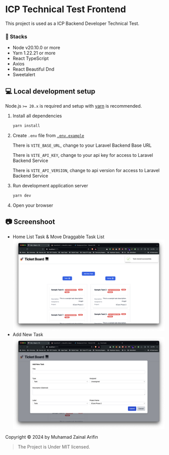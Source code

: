 # ICP Technical Test Frontend

This project is used as a ICP Backend Developer Technical Test.

### 🚀 Stacks

- Node v20.10.0 or more
- Yarn 1.22.21 or more
- React TypeScript
- Axios
- React Beautiful Dnd
- Sweetalert

## 💻 Local development setup

Node.js `>= 20.x` is required and setup with [yarn](https://classic.yarnpkg.com/lang/en/docs/cli/add/) is recommended.

1. Install all dependencies

   ```sh
   yarn install
   ```

2. Create `.env` file from [`.env.example`](./.env.example)

   There is `VITE_BASE_URL`, change to your Laravel Backend Base URL

   There is `VITE_API_KEY`, change to your api key for access to Laravel Backend Service

   There is `VITE_API_VERSION`, change to api version for access to Laravel Backend Service

3. Run development application server

   ```sh
   yarn dev
   ```

4. Open your browser

## 📷 Screenshoot

- Home List Task & Move Draggable Task List
  ![alt text](https://raw.githubusercontent.com/Zainal21/simple-ticket-management/main/ticket-management-frontend/screen_capture/list_todo_list.png)
- Add New Task
  ![alt text](https://raw.githubusercontent.com/Zainal21/simple-ticket-management/main/ticket-management-frontend/screen_capture/add_new_task.png)

Copyright © 2024 by Muhamad Zainal Arifin

> The Project is Under MIT licensed.
